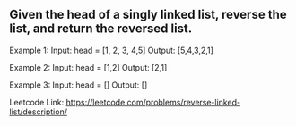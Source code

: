 ## Given the head of a singly linked list, reverse the list, and return the reversed list.

  Example 1:
  Input: head = [1, 2, 3, 4,5]
  Output: [5,4,3,2,1]

  Example 2:
  Input: head = [1,2]
  Output: [2,1]

  Example 3:
  Input: head = []
  Output: []

Leetcode Link: https://leetcode.com/problems/reverse-linked-list/description/
